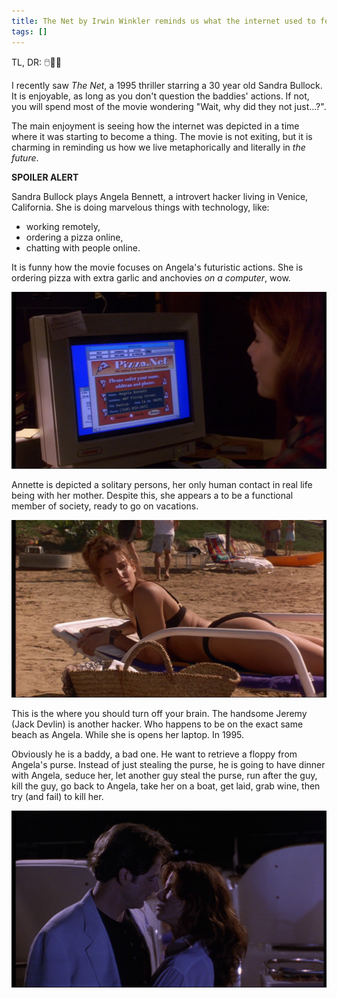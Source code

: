 ```yaml
---
title: The Net by Irwin Winkler reminds us what the internet used to feel like
tags: []
---
```


TL, DR: 🖱️🍕🤓

I recently saw *The Net*, a 1995 thriller starring a 30 year old Sandra Bullock.
It is enjoyable, as long as you don't question the baddies' actions.
If not, you will spend most of the movie wondering "Wait, why did they not just...?".

The main enjoyment is seeing how the internet was depicted in a time where it was starting to become a thing.
The movie is not exiting, but it is charming in reminding us how we live metaphorically and literally in *the future*.

**SPOILER ALERT**

Sandra Bullock plays Angela Bennett, a introvert hacker living in Venice, California.
She is doing marvelous things with technology, like:
- working remotely,
- ordering a pizza online,
- chatting with people online.

It is funny how the movie focuses on Angela's futuristic actions.
She is ordering pizza with extra garlic and anchovies *on a computer*, wow.

![](/assets/2022/the-net/pizza.png)

Annette is depicted a solitary persons, her only human contact in real life being with her mother.
Despite this, she appears a to be a functional member of society, ready to go on vacations.

![](/assets/2022/the-net/beach.png)

This is the where you should turn off your brain.
The handsome Jeremy (Jack Devlin) is another hacker.
Who happens to be on the exact same beach as Angela.
While she is opens her laptop.
In 1995.

Obviously he is a baddy, a bad one.
He want to retrieve a floppy from Angela's purse.
Instead of just stealing the purse, he is going to have dinner with Angela, seduce her, let another guy steal the purse, run after the guy, kill the guy, go back to Angela, take her on a boat, get laid, grab wine, then try (and fail) to kill her. 

![](/assets/2022/the-net/kiss.png)
